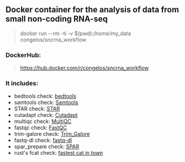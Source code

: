 ## Docker container for the analysis of data from small non-coding RNA-seq

> docker run --rm -ti -v $(pwd):/home/my_data  congelos/sncrna_workflow

### DockerHub: 
> https://hub.docker.com/r/congelos/sncrna_workflow

### It includes:
- bedtools check: [bedtools](https://bedtools.readthedocs.io/en/latest/index.html)
- samtools check: [Samtools](https://www.htslib.org/)
- STAR check: [STAR](https://github.com/alexdobin/STAR)
- cutadapt check: [Cutadapt](https://github.com/marcelm/cutadapt)
- multiqc check: [MultiQC](https://multiqc.info/docs/)
- fastqc check: [FastQC](https://www.bioinformatics.babraham.ac.uk/projects/fastqc/)
- trim-galore check: [Trim_Galore](https://github.com/FelixKrueger/TrimGalore/blob/master/Docs/Trim_Galore_User_Guide.md)
- fastq-dl check: [fastq-dl](https://github.com/rpetit3/fastq-dl)
- spar_prepare check: [SPAR](https://bitbucket.org/wanglab-upenn/spar_prepare/src/master/)
- rust's fcat check: [fastest cat in town](https://github.com/mre/fcat)
